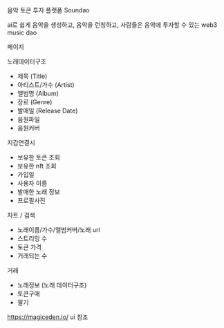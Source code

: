 
음악 토큰 투자 플랫폼 Soundao

ai로 쉽게 음악을 생성하고, 음악을 런칭하고, 사람들은 음악에 투자할 수 있는 web3 music dao

페이지




노래데이터구조
- 제목 (Title)
- 아티스트/가수 (Artist)
- 앨범명 (Album)
- 장르 (Genre)
- 발매일 (Release Date)
- 음원파일
- 음원커버

지갑연결시
- 보유한 토큰 조회
- 보유한 nft 조회
- 가입일
- 사용자 이름
- 발매한 노래 정보
- 프로필사진

차트 / 검색
- 노래이름/가수/앨범커버/노래 url
- 스트리밍 수
- 토큰 가격
- 거래되는 수

거래
- 노래정보 (노래 데이터구조)
- 토큰구매
- 팔기



https://magiceden.io/ ui 참조

